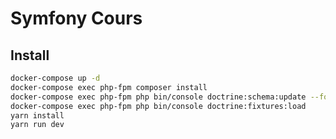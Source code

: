 Symfony Cours
=============

Install
---------

```bash
docker-compose up -d
docker-compose exec php-fpm composer install
docker-compose exec php-fpm php bin/console doctrine:schema:update --force
docker-compose exec php-fpm php bin/console doctrine:fixtures:load
yarn install
yarn run dev

```
